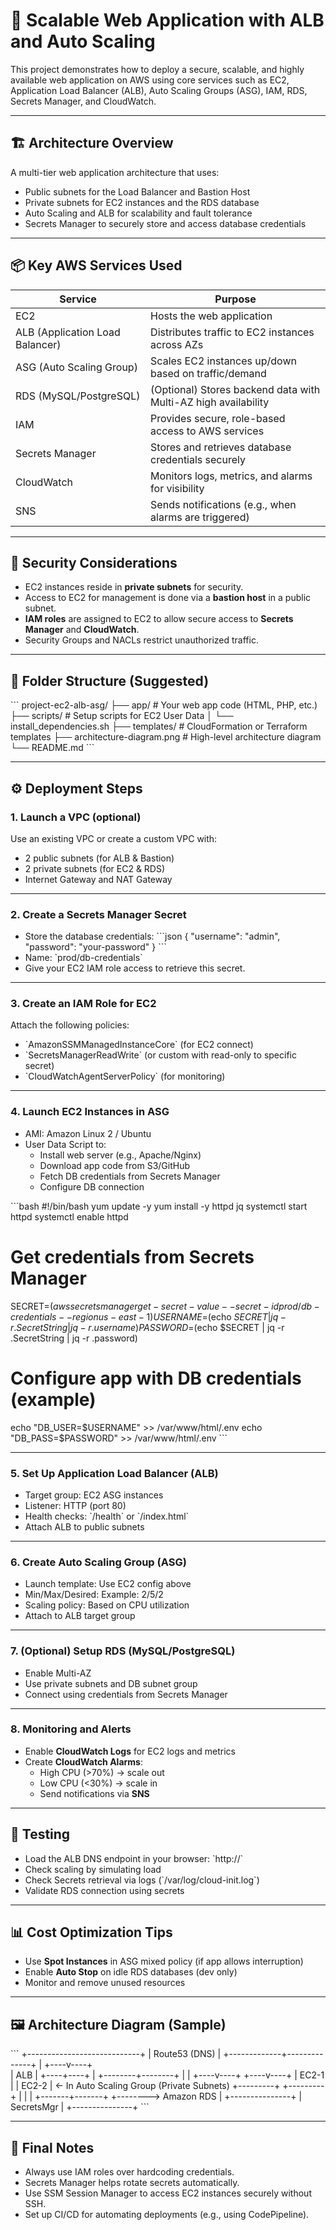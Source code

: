 # 📘 Scalable Web Application with ALB and Auto Scaling

This project demonstrates how to deploy a secure, scalable, and highly available web application on AWS using core services such as EC2, Application Load Balancer (ALB), Auto Scaling Groups (ASG), IAM, RDS, Secrets Manager, and CloudWatch.

---

## 🏗️ Architecture Overview

A multi-tier web application architecture that uses:
- Public subnets for the Load Balancer and Bastion Host
- Private subnets for EC2 instances and the RDS database
- Auto Scaling and ALB for scalability and fault tolerance
- Secrets Manager to securely store and access database credentials

---

## 📦 Key AWS Services Used

| Service               | Purpose                                                                 |
|----------------------|-------------------------------------------------------------------------|
| EC2                  | Hosts the web application                                               |
| ALB (Application Load Balancer) | Distributes traffic to EC2 instances across AZs                     |
| ASG (Auto Scaling Group)        | Scales EC2 instances up/down based on traffic/demand               |
| RDS (MySQL/PostgreSQL)         | (Optional) Stores backend data with Multi-AZ high availability      |
| IAM                  | Provides secure, role-based access to AWS services                      |
| Secrets Manager      | Stores and retrieves database credentials securely                      |
| CloudWatch           | Monitors logs, metrics, and alarms for visibility                       |
| SNS                  | Sends notifications (e.g., when alarms are triggered)                   |

---

## 🔐 Security Considerations

- EC2 instances reside in **private subnets** for security.
- Access to EC2 for management is done via a **bastion host** in a public subnet.
- **IAM roles** are assigned to EC2 to allow secure access to **Secrets Manager** and **CloudWatch**.
- Security Groups and NACLs restrict unauthorized traffic.

---

## 📁 Folder Structure (Suggested)

\`\`\`
project-ec2-alb-asg/
├── app/                      # Your web app code (HTML, PHP, etc.)
├── scripts/                  # Setup scripts for EC2 User Data
│   └── install_dependencies.sh
├── templates/                # CloudFormation or Terraform templates
├── architecture-diagram.png # High-level architecture diagram
└── README.md
\`\`\`

---

## ⚙️ Deployment Steps

### 1. **Launch a VPC (optional)**  
Use an existing VPC or create a custom VPC with:
- 2 public subnets (for ALB & Bastion)
- 2 private subnets (for EC2 & RDS)
- Internet Gateway and NAT Gateway

---

### 2. **Create a Secrets Manager Secret**
- Store the database credentials:
  \`\`\`json
  {
    "username": "admin",
    "password": "your-password"
  }
  \`\`\`
- Name: \`prod/db-credentials\`
- Give your EC2 IAM role access to retrieve this secret.

---

### 3. **Create an IAM Role for EC2**
Attach the following policies:
- \`AmazonSSMManagedInstanceCore\` (for EC2 connect)
- \`SecretsManagerReadWrite\` (or custom with read-only to specific secret)
- \`CloudWatchAgentServerPolicy\` (for monitoring)

---

### 4. **Launch EC2 Instances in ASG**
- AMI: Amazon Linux 2 / Ubuntu
- User Data Script to:
  - Install web server (e.g., Apache/Nginx)
  - Download app code from S3/GitHub
  - Fetch DB credentials from Secrets Manager
  - Configure DB connection

\`\`\`bash
#!/bin/bash
yum update -y
yum install -y httpd jq
systemctl start httpd
systemctl enable httpd

# Get credentials from Secrets Manager
SECRET=$(aws secretsmanager get-secret-value --secret-id prod/db-credentials --region us-east-1)
USERNAME=$(echo $SECRET | jq -r .SecretString | jq -r .username)
PASSWORD=$(echo $SECRET | jq -r .SecretString | jq -r .password)

# Configure app with DB credentials (example)
echo "DB_USER=$USERNAME" >> /var/www/html/.env
echo "DB_PASS=$PASSWORD" >> /var/www/html/.env
\`\`\`

---

### 5. **Set Up Application Load Balancer (ALB)**
- Target group: EC2 ASG instances
- Listener: HTTP (port 80)
- Health checks: \`/health\` or \`/index.html\`
- Attach ALB to public subnets

---

### 6. **Create Auto Scaling Group (ASG)**
- Launch template: Use EC2 config above
- Min/Max/Desired: Example: 2/5/2
- Scaling policy: Based on CPU utilization
- Attach to ALB target group

---

### 7. **(Optional) Setup RDS (MySQL/PostgreSQL)**
- Enable Multi-AZ
- Use private subnets and DB subnet group
- Connect using credentials from Secrets Manager

---

### 8. **Monitoring and Alerts**
- Enable **CloudWatch Logs** for EC2 logs and metrics
- Create **CloudWatch Alarms**:
  - High CPU (>70%) → scale out
  - Low CPU (<30%) → scale in
  - Send notifications via **SNS**

---

## 🧪 Testing

- Load the ALB DNS endpoint in your browser: \`http://<ALB-DNS-name>\`
- Check scaling by simulating load
- Check Secrets retrieval via logs (\`/var/log/cloud-init.log\`)
- Validate RDS connection using secrets

---

## 📊 Cost Optimization Tips

- Use **Spot Instances** in ASG mixed policy (if app allows interruption)
- Enable **Auto Stop** on idle RDS databases (dev only)
- Monitor and remove unused resources

---

## 🖼️ Architecture Diagram (Sample)

\`\`\`
+----------------------------+
|        Route53 (DNS)       |
+-------------+--------------+
              |
         +----v----+          
         |  ALB    |
         +----+----+
              |
     +--------+--------+
     |                 |
+----v----+       +----v----+
|  EC2-1  |       |  EC2-2  |    <- In Auto Scaling Group (Private Subnets)
+---------+       +---------+
     |                 |
     |         +-------+-------+
     +-------->   Amazon RDS   |
               +---------------+
               |  SecretsMgr   |
               +---------------+
\`\`\`

---

## 📌 Final Notes

- Always use IAM roles over hardcoding credentials.
- Secrets Manager helps rotate secrets automatically.
- Use SSM Session Manager to access EC2 instances securely without SSH.
- Set up CI/CD for automating deployments (e.g., using CodePipeline).
